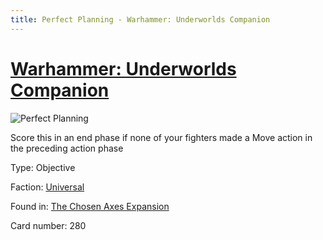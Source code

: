```yaml
---
title: Perfect Planning - Warhammer: Underworlds Companion
---
```


# [Warhammer: Underworlds Companion](https://guidokessels.github.io/wh-underworlds)

  

![Perfect Planning](https://warhammerunderworlds.com/wp-content/uploads/sites/6/2018/02/280_ENG.png)

Score this in an end phase if none of your fighters made a Move action in the preceding action phase

Type: Objective

Faction: [Universal](https://guidokessels.github.io/wh-underworlds/factions/universal)

Found in: [The Chosen Axes Expansion](https://guidokessels.github.io/wh-underworlds/locations/the-chosen-axes-expansion)

Card number: 280
